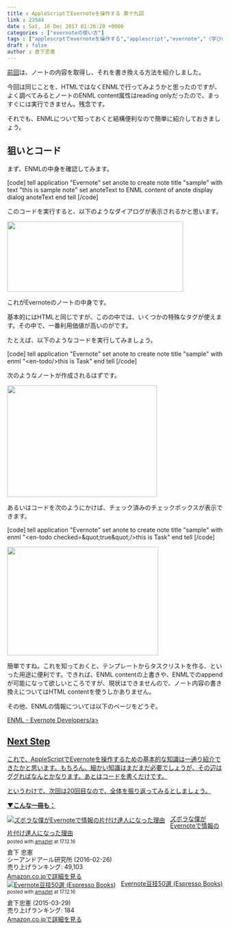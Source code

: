 ```yaml
---
title : AppleScriptでEvernoteを操作する 第十九回
link : 23544
date : Sat, 16 Dec 2017 01:26:20 +0000
categories : ["evernoteの使い方"]
tags : ["applescrptでevernoteを操作する","applescript","evernote","〈学びの土曜日〉","スクリプトエディタ"]
draft : false
author : 倉下忠憲
---
```


<a href="https://rashita.net/blog/?p=23500" title="AppleScriptでEvernoteを操作する 第十八回 – R-style">前回</a>は、ノートの内容を取得し、それを書き換える方法を紹介しました。

今回は同じことを、HTMLではなくENMLで行ってみようかと思ったのですが、よく調べてみるとノートのENML content属性はreading onlyだったので、まっすぐには実行できません。残念です。

それでも、ENMLについて知っておくと結構便利なので簡単に紹介しておきましょう。

<h2>狙いとコード</h2>

まず、ENMLの中身を確認してみます。

[code]
tell application &quot;Evernote&quot;
	set anote to create note title &quot;sample&quot; with text &quot;this is sample note&quot;
	set anoteText to ENML content of anote
	display dialog anoteText
end tell
[/code]

このコードを実行すると、以下のようなダイアログが表示されるかと思います。

<a href="https://rashita.net/blog/?attachment_id=23546" rel="attachment wp-att-23546"><img src="https://rashita.net/blog/wp-content/uploads/2017/12/screenshot-17.png" alt="" width="411" height="164" class="alignnone size-full wp-image-23546" /></a>

これがEvernoteのノートの中身です。

基本的にはHTMLと同じですが、この<en-note>の中では、いくつかの特殊なタグが使えます。その中で、一番利用価値が高いのが<en-todo/>です。

たとえば、以下のようなコードを実行してみましょう。

[code]
tell application &quot;Evernote&quot;
	set anote to create note title &quot;sample&quot; with enml &quot;&lt;en-todo/&gt;this is Task&quot;
end tell
[/code]

次のようなノートが作成されるはずです。

<a href="https://rashita.net/blog/?attachment_id=23545" rel="attachment wp-att-23545"><img src="https://rashita.net/blog/wp-content/uploads/2017/12/screenshot-16.png" alt="" width="350" height="260" class="alignnone size-full wp-image-23545" /></a>

あるいはコードを次のようにかけば、チェック済みのチェックボックスが表示できます。

[code]
tell application &quot;Evernote&quot;
	set anote to create note title &quot;sample&quot; with enml &quot;&lt;en-todo checked=\&quot;true\&quot;/&gt;this is Task&quot;
end tell
[/code]

<a href="https://rashita.net/blog/?attachment_id=23547" rel="attachment wp-att-23547"><img src="https://rashita.net/blog/wp-content/uploads/2017/12/screenshot-18.png" alt="" width="353" height="253" class="alignnone size-full wp-image-23547" /></a>


簡単ですね。これを知っておくと、テンプレートからタスクリストを作る、といった用途に便利です。できれば、ENML contentの上書きや、ENMLでのappendが可能になって欲しいところですが、現状はできませんので、ノート内容の書き換えについてはHTML contentを使うしかありません。

その他、ENMLの情報については以下のページをどうぞ。

<a href="https://dev.evernote.com/doc/articles/enml.php" title="ENML - Evernote Developers">ENML - Evernote Developers/a>

<h2>Next Step</h2>

これで、AppleScriptでEvernoteを操作するための基本的な知識は一通り紹介できたかと思います。もちろん、細かい知識はまだまだ必要でしょうが、その辺はググればなんとかなります。あとはコードを書くだけです。

というわけで、次回は20回目なので、全体を振り返ってみるとしましょう。

<strong>▼こんな一冊も：</strong>

<div class="amazlet-box" style="margin-bottom:0px;"><div class="amazlet-image" style="float:left;margin:0px 12px 1px 0px;"><a href="http://www.amazon.co.jp/exec/obidos/ASIN/4863541953/rashita1000-22/ref=nosim/" name="amazletlink" target="_blank"><img src="https://images-fe.ssl-images-amazon.com/images/I/514KoiCNJ1L._SL160_.jpg" alt="ズボラな僕がEvernoteで情報の片付け達人になった理由" style="border: none;" /></a></div><div class="amazlet-info" style="line-height:120%; margin-bottom: 10px"><div class="amazlet-name" style="margin-bottom:10px;line-height:120%"><a href="http://www.amazon.co.jp/exec/obidos/ASIN/4863541953/rashita1000-22/ref=nosim/" name="amazletlink" target="_blank">ズボラな僕がEvernoteで情報の片付け達人になった理由</a><div class="amazlet-powered-date" style="font-size:80%;margin-top:5px;line-height:120%">posted with <a href="http://www.amazlet.com/" title="amazlet" target="_blank">amazlet</a> at 17.12.16</div></div><div class="amazlet-detail">倉下 忠憲 <br />シーアンドアール研究所 (2016-02-26)<br />売り上げランキング: 49,103<br /></div><div class="amazlet-sub-info" style="float: left;"><div class="amazlet-link" style="margin-top: 5px"><a href="http://www.amazon.co.jp/exec/obidos/ASIN/4863541953/rashita1000-22/ref=nosim/" name="amazletlink" target="_blank">Amazon.co.jpで詳細を見る</a></div></div></div><div class="amazlet-footer" style="clear: left"></div></div>

<div class="amazlet-box" style="margin-bottom:0px;"><div class="amazlet-image" style="float:left;margin:0px 12px 1px 0px;"><a href="http://www.amazon.co.jp/exec/obidos/ASIN/B00VEEJ9XU/rashita1000-22/ref=nosim/" name="amazletlink" target="_blank"><img src="https://images-fe.ssl-images-amazon.com/images/I/41oyLdAhfmL._SL160_.jpg" alt="Evernote豆技50選 (Espresso Books)" style="border: none;" /></a></div><div class="amazlet-info" style="line-height:120%; margin-bottom: 10px"><div class="amazlet-name" style="margin-bottom:10px;line-height:120%"><a href="http://www.amazon.co.jp/exec/obidos/ASIN/B00VEEJ9XU/rashita1000-22/ref=nosim/" name="amazletlink" target="_blank">Evernote豆技50選 (Espresso Books)</a><div class="amazlet-powered-date" style="font-size:80%;margin-top:5px;line-height:120%">posted with <a href="http://www.amazlet.com/" title="amazlet" target="_blank">amazlet</a> at 17.12.16</div></div><div class="amazlet-detail">倉下忠憲 (2015-03-29)<br />売り上げランキング: 184<br /></div><div class="amazlet-sub-info" style="float: left;"><div class="amazlet-link" style="margin-top: 5px"><a href="http://www.amazon.co.jp/exec/obidos/ASIN/B00VEEJ9XU/rashita1000-22/ref=nosim/" name="amazletlink" target="_blank">Amazon.co.jpで詳細を見る</a></div></div></div><div class="amazlet-footer" style="clear: left"></div></div>

